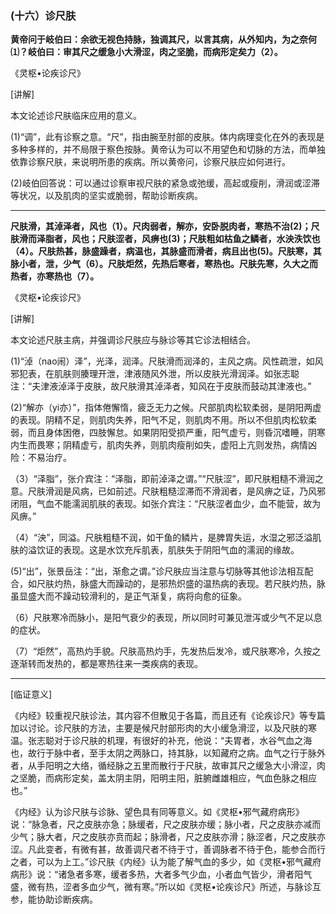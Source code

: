### (十六）诊尺肤

**黄帝问于岐伯曰：余欲无视色持脉，独调其尺，以言其病，从外知内，为之奈何⑴？岐伯曰：审其尺之缓急小大滑涩，肉之坚脆，而病形定矣力（2）。**

​《灵枢•论疾诊尺》

[讲解]

本文论述诊尺肤临床应用的意义。

(1)“调”，此有诊察之意。“尺”，指由腕至肘部的皮肤。体内病理变化在外的表现是多种多样的，并不局限于察色按脉。黄帝认为可以不用望色和切脉的方法，而单独依靠诊察尺肤，来说明所患的疾病。所以黄帝问，诊察尺肤应如何进行。

(2)岐伯回答说：可以通过诊察审视尺肤的紧急或弛缓，高起或瘦削，滑润或涩滞等状况，以及肌肉的坚实或脆弱，帮助诊断疾病。

* * *

**尺肤滑，其淖泽者，风也（1）。尺肉弱者，解亦，安卧脱肉者，寒热不治(2)；尺肤滑而泽脂者，风也；尺肤涩者，风痹也(3)；尺肤粗如枯鱼之鳞者，水泱泆饮也（4）。尺肤热甚，脉盛躁者，病温也，其脉盛而滑者，病且出也(5)。尺肤寒，其脉小者，泄，少气（6）。尺肤炬然，先热后寒者，寒热也。尺肤先寒，久大之而热者，亦寒热也（7）。**

​《灵枢•论疾诊尺》

[讲解]

本文论述尺肤主病，并强调诊尺肤应与脉诊等其它诊法相结合。

(1)“淖（nao闹）泽”，光泽，润泽。尺肤滑而润泽的，主风之病。风性疏泄，如风邪犯表，在肌肤则腠理开泄，津液随风外泄，所以皮肤光滑润泽。如张志聪注：“夫津液淖泽于皮肤，故尺肤滑其淖泽者，知风在于皮肤而鼓动其津液也。”

(2)“解亦（yi亦）”，指体倦懈惰，疲乏无力之候。尺部肌肉松软柔弱，是阴阳两虚的表现。阴精不足，则肌肉失养，阳气不足，则肌肉不用。所以不但肌肉松软柔弱，而且身体困倦，四肢懈怠。如果阴阳受损严重，阳气虚亏，则昏沉嗜睡，阴寒内生而畏寒；阴精虚亏，肌肉失养，则肌肉瘦削如失，虚阳上亢则发热，病情凶险：不易治疗。

（3）“泽脂”，张介宾注：“泽脂，即前淖泽之谓。”“尺肤涩”，即尺肤粗糙不滑润之意。尺肤滑润是风病，已如前述。尺肤粗糙涩滞而不滑润者，是风痹之证，乃风邪闭阻，气血不能濡润肌肤的表现。如张介宾注：“尺肤涩者血少，血不能营，故为风痹。”

（4）“泱”，同溢。尺肤粗糙不润，如干鱼的鳞片，是脾胃失运，水湿之邪泛溢肌肤的溢饮证的表现。这是水饮充斥肌表，肌肤失于阴阳气血的濡润的缘故。

(5)“出”，张景岳注：“出，渐愈之谓。”诊尺肤应当注意与切脉等其他诊法相互配合，如尺肤灼热，脉盛大而躁动的，是邪热炽盛的温热病的表现。若尺肤灼热，脉虽显盛大而不躁动较滑利的，是正气渐复，病将向愈的征象。

（6）尺肤寒冷而脉小，是阳气衰少的表现，所以同时可兼见泄泻或少气不足以息的症状。

（7）“炬然”，高热灼手貌。尺肤高热灼手，先发热后发冷，或尺肤寒冷，久按之逐渐转而发热的，都是寒热往来一类疾病的表现。

* * *

[临证意义]

《内经》较重视尺肤诊法，其内容不但散见于各篇，而且还有《论疾诊尺》等专篇加以讨论。诊尺肤的方法，主要是候尺肘部形肉的大小缓急滑涩，以及尺肤的寒温。张志聪对于诊尺肤的机理，有很好的补充，他说：“夫胃者，水谷气血之海也，故行于脉中者，至手太阴之两脉口，持其脉，以知藏府之病。血气之行于脉外者，从手阳明之大络，循经脉之五里而散行于尺肤，故审其尺之缓急大小滑涩，肉之坚脆，而病形定矣，盖太阴主阴，阳明主阳，脏腑雌雄相应，气血色脉之相应也。”

《内经》认为诊尺肤与诊脉、望色具有同等意义。如《灵枢•邪气藏府病形》说：“脉急者，尺之皮肤亦急；脉缓者，尺之皮肤亦缓；脉小者，尺之皮肤亦减而少气；脉大者，尺之皮肤亦贲而起；脉滑者，尺之皮肤亦滑；脉涩者，尺之皮肤亦涩。凡此变者，有微有甚，故善调尺者不待于寸，善调脉者不待于色，能参合而行之者，可以为上工。”诊尺肤《内经》认为能了解气血的多少，如《灵枢•邪气藏府病形》说：“诸急者多寒，缓者多热，大者多气少血，小者血气皆少，滑者阳气盛，微有热，涩者多血少气，微有寒。”所以如《灵枢•论疾诊尺》所述，与脉诊互参，能协助诊断疾病。

